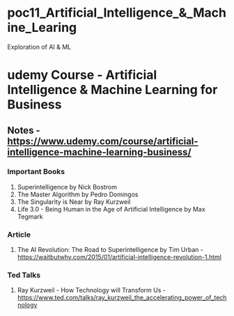 # poc11_Artificial_Intelligence_&_Machine_Learing
Exploration of AI &amp; ML


# udemy Course - Artificial Intelligence & Machine Learning for Business
## Notes - https://www.udemy.com/course/artificial-intelligence-machine-learning-business/

### Important Books 
1. Superintelligence by Nick Bostrom
2. The Master Algorithm by Pedro Domingos
3. The Singularity is Near by Ray Kurzweil
4. Life 3.0 - Being Human in the Age of Artificial Intelligence by Max Tegmark

### Article
1. The AI Revolution: The Road to Superintelligence by Tim Urban - https://waitbutwhy.com/2015/01/artificial-intelligence-revolution-1.html


### Ted Talks
1. Ray Kurzweil - How Technology will Transform Us - https://www.ted.com/talks/ray_kurzweil_the_accelerating_power_of_technology

